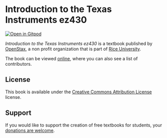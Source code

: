 # Introduction to the Texas Instruments ez430

[![Open in Gitpod](https://gitpod.io/button/open-in-gitpod.svg)](https://gitpod.io/from-referrer/)

_Introduction to the Texas Instruments ez430_ is a textbook published by [OpenStax](https://openstax.org/), a non profit organization that is part of [Rice University](https://www.rice.edu/).

The book can be viewed [online](https://github.com/cnx-user-books/cnxbook-introduction-to-the-texas-instruments-ez430/releases/latest), where you can also see a list of contributors.

## License
This book is available under the [Creative Commons Attribution License](./LICENSE) license.

## Support
If you would like to support the creation of free textbooks for students, your [donations are welcome](https://riceconnect.rice.edu/donation/support-openstax-banner).
